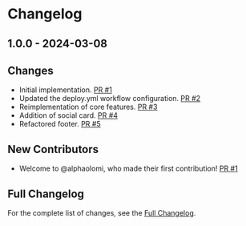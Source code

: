 # Changelog

## 1.0.0 - 2024-03-08

## Changes
- Initial implementation. [PR #1](https://github.com/jifunzesasa/jifunzesasa.github.io/pull/1)
- Updated the deploy.yml workflow configuration. [PR #2](https://github.com/jifunzesasa/jifunzesasa.github.io/pull/2)
- Reimplementation of core features. [PR #3](https://github.com/jifunzesasa/jifunzesasa.github.io/pull/3)
- Addition of social card. [PR #4](https://github.com/jifunzesasa/jifunzesasa.github.io/pull/4)
- Refactored footer. [PR #5](https://github.com/jifunzesasa/jifunzesasa.github.io/pull/5)

## New Contributors
- Welcome to @alphaolomi, who made their first contribution! [PR #1](https://github.com/jifunzesasa/jifunzesasa.github.io/pull/1)

## Full Changelog
For the complete list of changes, see the [Full Changelog](https://github.com/jifunzesasa/jifunzesasa.github.io/compare/v0.0.0-alpha...v1.0.0).
